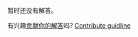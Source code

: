 
暂时还没有解答。

有兴趣[贡献你的解答](https://github.com/BFEdev/BFE.dev-solutions/blob/main/question/generator-itarables_zh.md)吗? [Contribute guidline](https://github.com/BFEdev/BFE.dev-solutions#how-to-contribute)
